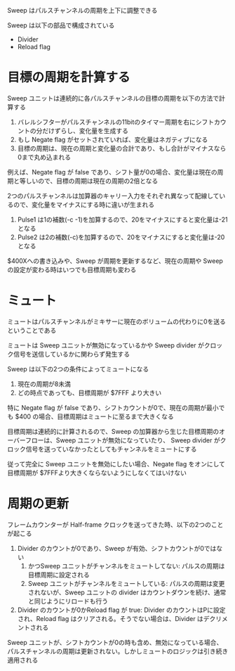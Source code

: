 Sweep はパルスチャンネルの周期を上下に調整できる

Sweep は以下の部品で構成されている
- Divider
- Reload flag 

# 目標の周期を計算する

Sweep ユニットは連続的に各パルスチャンネルの目標の周期を以下の方法で計算する

1. バレルシフターがパルスチャンネルの11bitのタイマー周期を右にシフトカウントの分だけずらし、変化量を生成する
2. もし Negate flag がセットされていれば、変化量はネガティブになる
3. 目標の周期は、現在の周期と変化量の合計であり、もし合計がマイナスなら0まで丸め込まれる

例えば、Negate flag が false であり、シフト量が0の場合、変化量は現在の周期と等しいので、目標の周期は現在の周期の2倍となる

2つのパルスチャンネルは加算器のキャリー入力をそれぞれ異なって配線しているので、変化量をマイナスにする時に違いが生まれる

1. Pulse1 は1の補数(-c -1)を加算するので、20をマイナスにすると変化量は-21となる
2. Pulse2 は2の補数(-c)を加算するので、20をマイナスにすると変化量は-20となる

$400Xへの書き込みや、Sweep が周期を更新するなど、現在の周期や Sweep の設定が変わる時はいつでも目標周期も変わる


# ミュート

ミュートはパルスチャンネルがミキサーに現在のボリュームの代わりに0を送るということである

ミュートは Sweep ユニットが無効になっているかや Sweep divider がクロック信号を送信しているかに関わらず発生する

Sweep は以下の2つの条件によってミュートになる

1. 現在の周期が8未満
2. どの時点であっても、目標周期が $7FFF より大きい
 
特に Negate flag が false であり、シフトカウントが0で、現在の周期が最小でも $400 の場合、目標周期はミュートに至るまで大きくなる

目標周期は連続的に計算されるので、Sweep の加算器から生じた目標周期のオーバーフローは、Sweep ユニットが無効になっていたり、
Sweep divider がクロック信号を送っていなかったとしてもチャンネルをミュートにする

従って完全に Sweep ユニットを無効にしたい場合、Negate flag をオンにして目標周期が $7FFFより大きくならないようにしなくてはいけない


# 周期の更新

フレームカウンターが Half-frame クロックを送ってきた時、以下の2つのことが起こる

1. Divider のカウントが0であり、Sweep が有効、シフトカウントが0ではない
    1. かつSweep ユニットがチャンネルをミュートしてない: パルスの周期は目標周期に設定される
    2. Sweep ユニットがチャンネルをミュートしている: パルスの周期は変更されないが、Sweep ユニットの divider はカウントダウンを続け、通常と同じようにリロードも行う
2. Divider のカウントが0かReload flag が true: Divider のカウントはPに設定され、Reload flag はクリアされる。そうでない場合は、Divider はデクリメントされる

Sweep ユニットが、シフトカウントが0の時も含め、無効になっている場合、パルスチャンネルの周期は更新されない。しかしミュートのロジックは引き続き適用される
